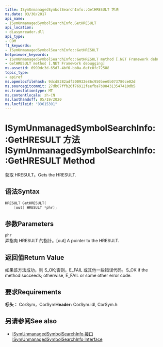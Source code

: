 ```yaml
---
title: ISymUnmanagedSymbolSearchInfo::GetHRESULT 方法
ms.date: 03/30/2017
api_name:
- ISymUnmanagedSymbolSearchInfo.GetHRESULT
api_location:
- diasymreader.dll
api_type:
- COM
f1_keywords:
- ISymUnmanagedSymbolSearchInfo::GetHRESULT
helpviewer_keywords:
- ISymUnmanagedSymbolSearchInfo::GetHRESULT method [.NET Framework debugging]
- GetHRESULT method [.NET Framework debugging]
ms.assetid: 6999dc3d-65d7-4bf6-bb0a-6efc0fc72588
topic_type:
- apiref
ms.openlocfilehash: 9dcd8282adf200932e86c950bee0b073780ce02d
ms.sourcegitcommit: 27db07ffb26f76912feefba7b884313547410db5
ms.translationtype: MT
ms.contentlocale: zh-CN
ms.lasthandoff: 05/19/2020
ms.locfileid: "83615301"
---
```

# <a name="isymunmanagedsymbolsearchinfogethresult-method"></a><span data-ttu-id="2caa0-102">ISymUnmanagedSymbolSearchInfo::GetHRESULT 方法</span><span class="sxs-lookup"><span data-stu-id="2caa0-102">ISymUnmanagedSymbolSearchInfo::GetHRESULT Method</span></span>
<span data-ttu-id="2caa0-103">获取 HRESULT。</span><span class="sxs-lookup"><span data-stu-id="2caa0-103">Gets the HRESULT.</span></span>  
  
## <a name="syntax"></a><span data-ttu-id="2caa0-104">语法</span><span class="sxs-lookup"><span data-stu-id="2caa0-104">Syntax</span></span>  
  
```cpp  
HRESULT GetHRESULT(  
    [out] HRESULT *phr);  
```  
  
## <a name="parameters"></a><span data-ttu-id="2caa0-105">参数</span><span class="sxs-lookup"><span data-stu-id="2caa0-105">Parameters</span></span>  
 `phr`  
 <span data-ttu-id="2caa0-106">弄指向 HRESULT 的指针。</span><span class="sxs-lookup"><span data-stu-id="2caa0-106">[out] A pointer to the HRESULT.</span></span>  
  
## <a name="return-value"></a><span data-ttu-id="2caa0-107">返回值</span><span class="sxs-lookup"><span data-stu-id="2caa0-107">Return Value</span></span>  
 <span data-ttu-id="2caa0-108">如果该方法成功，则 S_OK;否则，E_FAIL 或其他一些错误代码。</span><span class="sxs-lookup"><span data-stu-id="2caa0-108">S_OK if the method succeeds; otherwise, E_FAIL or some other error code.</span></span>  
  
## <a name="requirements"></a><span data-ttu-id="2caa0-109">要求</span><span class="sxs-lookup"><span data-stu-id="2caa0-109">Requirements</span></span>  
 <span data-ttu-id="2caa0-110">**标头：** CorSym，CorSym</span><span class="sxs-lookup"><span data-stu-id="2caa0-110">**Header:** CorSym.idl, CorSym.h</span></span>  
  
## <a name="see-also"></a><span data-ttu-id="2caa0-111">另请参阅</span><span class="sxs-lookup"><span data-stu-id="2caa0-111">See also</span></span>

- [<span data-ttu-id="2caa0-112">ISymUnmanagedSymbolSearchInfo 接口</span><span class="sxs-lookup"><span data-stu-id="2caa0-112">ISymUnmanagedSymbolSearchInfo Interface</span></span>](isymunmanagedsymbolsearchinfo-interface.md)
